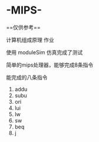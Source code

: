 # -MIPS-

==仅供参考==

计算机组成原理 作业

使用 moduleSim 仿真完成了测试

简单的mips处理器，能够完成8条指令

能完成的八条指令
1. addu
2. subu
3. ori
4. lui
5. lw
6. sw
7. beq
8. j
